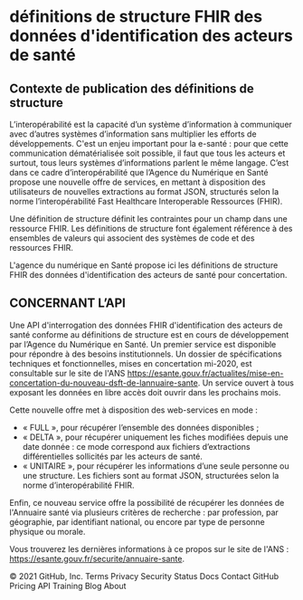 # définitions de structure FHIR des données d'identification des acteurs de santé
## Contexte de publication des définitions de structure

L’interopérabilité est la capacité d’un système d’information à communiquer avec d’autres systèmes d’information sans multiplier les efforts de développements. C'est un enjeu important pour la e-santé : pour que cette communication dématérialisée soit possible, il faut que tous les acteurs et surtout, tous leurs systèmes d’informations parlent le même langage. C’est dans ce cadre d’interopérabilité que l’Agence du Numérique en Santé propose une nouvelle offre de services, en mettant à disposition des utilisateurs de nouvelles extractions au format JSON, structurés selon la norme l’interopérabilité Fast Healthcare Interoperable Ressources (FHIR).

Une définition de structure définit les contraintes pour un champ dans une ressource FHIR. Les définitions de structure font également référence à des ensembles de valeurs qui associent des systèmes de code et des ressources FHIR.

L'agence du numérique en Santé propose ici les définitions de structure FHIR des données d'identification des acteurs de santé pour concertation.

## CONCERNANT L’API
Une API d'interrogation des données FHIR d'identification des acteurs de santé conforme au définitions de structure est en cours de développement par l’Agence du Numérique en Santé. Un premier service est disponible pour répondre à des besoins institutionnels. Un dossier de spécifications techniques et fonctionnelles, mises en concertation mi-2020, est consultable sur le site de l'ANS https://esante.gouv.fr/actualites/mise-en-concertation-du-nouveau-dsft-de-lannuaire-sante. Un service ouvert à tous exposant les données en libre accès doit ouvrir dans les prochains mois. 

Cette nouvelle offre met à disposition des web-services en mode :
-    « FULL », pour récupérer l’ensemble des données disponibles ; 
-    « DELTA », pour récupérer uniquement les fiches modifiées depuis une date donnée : ce mode correspond aux fichiers d’extractions différentielles sollicités par les acteurs de santé.
-    « UNITAIRE », pour récupérer les informations d’une seule personne ou une structure.
Les fichiers sont au format JSON, structurées selon la norme d’interopérabilité FHIR. 
 
Enfin, ce nouveau service offre la possibilité de récupérer les données de l'Annuaire santé via plusieurs critères de recherche : par profession, par géographie, par identifiant national, ou encore par type de personne physique ou morale.

Vous trouverez les dernières informations à ce propos sur le site de l'ANS : https://esante.gouv.fr/securite/annuaire-sante.


© 2021 GitHub, Inc.
Terms
Privacy
Security
Status
Docs
Contact GitHub
Pricing
API
Training
Blog
About
